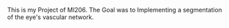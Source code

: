 This is my Project of MI206. The Goal was to Implementing a segmentation of the eye's vascular network.
